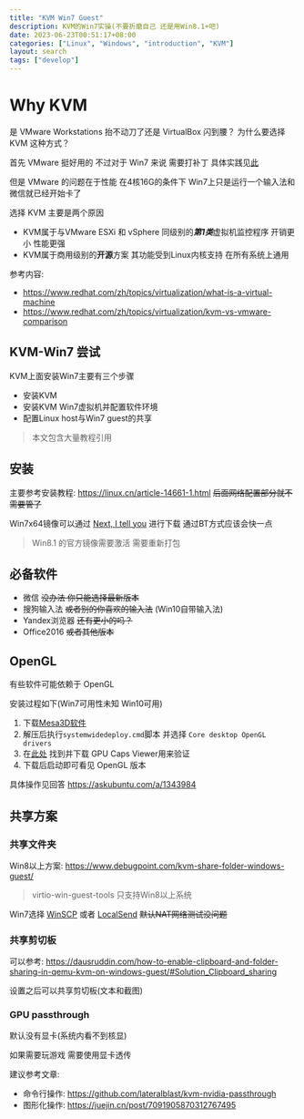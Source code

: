 ```yaml
---
title: "KVM Win7 Guest"
description: KVM的Win7实操(不要折磨自己 还是用Win8.1+吧)
date: 2023-06-23T00:51:17+08:00
categories: ["Linux", "Windows", "introduction", "KVM"]
layout: search
tags: ["develop"]
---
```

# Why KVM

是 VMware Workstations 抬不动刀了还是 VirtualBox 闪到腰？ 为什么要选择 KVM 这种方式？

首先 VMware 挺好用的 不过对于 Win7 来说 需要打补丁 具体实践见[此](https://hughnew.github.io/feeds/blogs/Windows7-on-VMWare.html)

但是 VMware 的问题在于性能 在4核16G的条件下 Win7上只是运行一个输入法和微信就已经开始卡了

选择 KVM 主要是两个原因
- KVM属于与VMware ESXi 和 vSphere 同级别的***第1类***虚拟机监控程序 开销更小 性能更强
- KVM属于商用级别的**开源**方案 其功能受到Linux内核支持 在所有系统上通用

参考内容:
- <https://www.redhat.com/zh/topics/virtualization/what-is-a-virtual-machine>
- <https://www.redhat.com/zh/topics/virtualization/kvm-vs-vmware-comparison>

## KVM-Win7 尝试

KVM上面安装Win7主要有三个步骤
- 安装KVM
- 安装KVM Win7虚拟机并配置软件环境
- 配置Linux host与Win7 guest的共享

> 本文包含大量教程引用

## 安装

主要参考安装教程: <https://linux.cn/article-14661-1.html> ~~后面网络配置部分就不需要管了~~

Win7x64镜像可以通过 [Next, I tell you](https://next.itellyou.cn/) 进行下载 通过BT方式应该会快一点

> Win8.1 的官方镜像需要激活 需要重新打包

## 必备软件

- 微信 ~~没办法 你只能选择最新版本~~
- 搜狗输入法 ~~或者别的你喜欢的输入法~~ (Win10自带输入法)
- Yandex浏览器 ~~还有更小的吗？~~
- Office2016 ~~或者其他版本~~

## OpenGL

有些软件可能依赖于 OpenGL

安装过程如下(Win7可用性未知 Win10可用)
1. 下载[Mesa3D软件](https://github.com/pal1000/mesa-dist-win/releases)
2. 解压后执行`systemwidedeploy.cmd`脚本 并选择 `Core desktop OpenGL drivers`
3. 在[此处](https://www.geeks3d.com/dlz/) 找到并下载 GPU Caps Viewer用来验证
4. 下载后启动即可看见 OpenGL 版本

具体操作见回答 <https://askubuntu.com/a/1343984>

## 共享方案

### 共享文件夹

Win8以上方案: <https://www.debugpoint.com/kvm-share-folder-windows-guest/>

> virtio-win-guest-tools 只支持Win8以上系统

Win7选择 [WinSCP](https://winscp.net/eng/download.php) 或者 [LocalSend](https://github.com/localsend/localsend) ~~默认NAT网络测试没问题~~

### 共享剪切板

可以参考: <https://dausruddin.com/how-to-enable-clipboard-and-folder-sharing-in-qemu-kvm-on-windows-guest/#Solution_Clipboard_sharing>

设置之后可以共享剪切板(文本和截图)

### GPU passthrough

默认没有显卡(系统内看不到核显)

如果需要玩游戏 需要使用显卡透传

建议参考文章:
- 命令行操作: <https://github.com/lateralblast/kvm-nvidia-passthrough>
- 图形化操作: <https://juejin.cn/post/7091905870312767495>